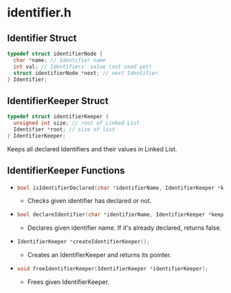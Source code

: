 # identifier.h

## Identifier Struct
```c
typedef struct identifierNode {
  char *name; // Identifier name
  int val; // Identifiers' value (not used yet)
  struct identifierNode *next; // next Identifier
} Identifier;
```

## IdentifierKeeper Struct
```c
typedef struct identifierKeeper {
  unsigned int size; // root of Linked List
  Identifier *root; // size of list
} IdentifierKeeper;
```

Keeps all declared Identifiers and their values in Linked List.

## IdentifierKeeper Functions

* ```c 
  bool isIdentifierDeclared(char *identifierName, IdentifierKeeper *keeper)
  ```
    * Checks given identifier has declared or not.

* ```c 
  bool declareIdentifier(char *identifierName, IdentifierKeeper *keeper);
  ```
    * Declares given identifier name. If it's already declared, returns false.

* ```c 
  IdentifierKeeper *createIdentifierKeeper();
  ```
    * Creates an IdentifierKeeper and returns its pointer.

* ```c 
  void freeIdentifierKeeper(IdentifierKeeper *identifierKeeper);
  ```
    * Frees given IdentifierKeeper.
  
